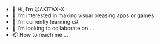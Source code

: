 - 👋 Hi, I’m @AKITAX-X
- 👀 I’m interested in making visual pleasing apps or games
- 🌱 I’m currently learning c#
- 💞️ I’m looking to collaborate on ...
- 📫 How to reach me ...

<!---
AKITAX-X/AKITAX-X is a ✨ special ✨ repository because its `README.md` (this file) appears on your GitHub profile.
You can click the Preview link to take a look at your changes.
--->
